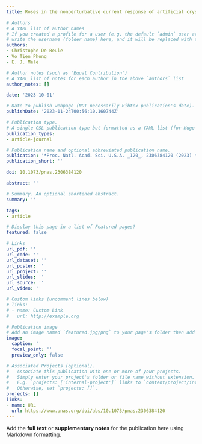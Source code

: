 ```yaml
---
title: Roses in the nonperturbative current response of artificial crystals

# Authors
# A YAML list of author names
# If you created a profile for a user (e.g. the default `admin` user at `content/authors/admin/`), 
# write the username (folder name) here, and it will be replaced with their full name and linked to their profile.
authors:
- Christophe De Beule
- Vo Tien Phong
- E. J. Mele

# Author notes (such as 'Equal Contribution')
# A YAML list of notes for each author in the above `authors` list
author_notes: []

date: '2023-10-01'

# Date to publish webpage (NOT necessarily Bibtex publication's date).
publishDate: '2023-11-24T00:56:10.160744Z'

# Publication type.
# A single CSL publication type but formatted as a YAML list (for Hugo requirements).
publication_types:
- article-journal

# Publication name and optional abbreviated publication name.
publication: '*Proc. Natl. Acad. Sci. U.S.A. _120_, 2306384120 (2023) *'
publication_short: ''

doi: 10.1073/pnas.2306384120

abstract: ''

# Summary. An optional shortened abstract.
summary: ''

tags:
- article

# Display this page in a list of Featured pages?
featured: false

# Links
url_pdf: ''
url_code: ''
url_dataset: ''
url_poster: ''
url_project: ''
url_slides: ''
url_source: ''
url_video: ''

# Custom links (uncomment lines below)
# links:
# - name: Custom Link
#   url: http://example.org

# Publication image
# Add an image named `featured.jpg/png` to your page's folder then add a caption below.
image:
  caption: ''
  focal_point: ''
  preview_only: false

# Associated Projects (optional).
#   Associate this publication with one or more of your projects.
#   Simply enter your project's folder or file name without extension.
#   E.g. `projects: ['internal-project']` links to `content/project/internal-project/index.md`.
#   Otherwise, set `projects: []`.
projects: []
links:
- name: URL
  url: https://www.pnas.org/doi/abs/10.1073/pnas.2306384120
---
```


Add the **full text** or **supplementary notes** for the publication here using Markdown formatting.

